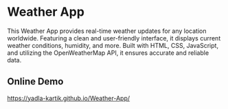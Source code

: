 # Weather App

This Weather App provides real-time weather updates for any location worldwide. Featuring a clean and user-friendly interface, it displays current weather conditions, humidity, and more. Built with HTML, CSS, JavaScript, and utilizing the OpenWeatherMap API, it ensures accurate and reliable data. 

## Online Demo

https://yadla-kartik.github.io/Weather-App/